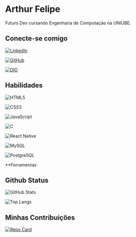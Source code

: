 # Arthur Felipe

Futuro Dev cursando Engenharia de Computação na UNIUBE.

## Conecte-se comigo

[![LinkedIn](https://img.shields.io/badge/LinkedIn-057?style=for-the-badge&logo=linkedin&logoColor=white)](https://www.linkedin.com/in/arthur-felipe-alves-565565244/)

[![GitHub](https://img.shields.io/badge/GitHub-057?style=for-the-badge&logo=github&logoColor=white)](https://web.dio.me/users/arthurfelipealves2013?)

[![DIO](https://img.shields.io/badge/MEU_PERFIL_NA_DIO-057?style=for-the-badge&logoColor=white)](https://web.dio.me/users/arthurfelipealves2013)

## Habilidades

![HTML5](https://img.shields.io/badge/HTML5-057?style=for-the-badge&logo=html5&logoColor=white)

![CSS3](https://img.shields.io/badge/CSS3-057?style=for-the-badge&logo=css3&logoColor=white)

![JavaScript](https://img.shields.io/badge/JavaScript-057?style=for-the-badge&logo=javascript&logoColor=White)

![C](https://img.shields.io/badge/C-057?style=for-the-badge&logo=c&logoColor=white)

![React Native](https://img.shields.io/badge/React_Native-057?style=for-the-badge&logo=react&logoColor=white)

![MySQL](https://img.shields.io/badge/MySQL-057?style=for-the-badge&logo=mysql&logoColor=white)

![PostgreSQL](https://img.shields.io/badge/PostgreSQL-057?style=for-the-badge&logo=postgresql&logoColor=white)

**Ferramentas

## Github Status
![GitHub Stats](https://github-readme-stats.vercel.app/api?username=ArthurFelps&theme=transparent&bg_color=057&border_color=30A3DC&show_icons=true&icon_color=30A3DC&title_color=E94D5F&text_color=FFF)

![Top Langs](https://github-readme-stats-git-masterrstaa-rickstaa.vercel.app/api/top-langs/?username=ArthurFelps&layout=compact&bg_color=057&border_color=30A3DC&title_color=E94D5F&text_color=FFF)

## Minhas Contribuições

[![Repo Card](https://github-readme-stats.vercel.app/api/pin/?username=ArthurFelps&repo=dio-lab-open-source&bg_color=057&border_color=30A3DC&show_icons=true&icon_color=30A3DC&title_color=E94D5F&text_color=FFF)](https://github.com/ArthurFelps/dio-lab-open-source)